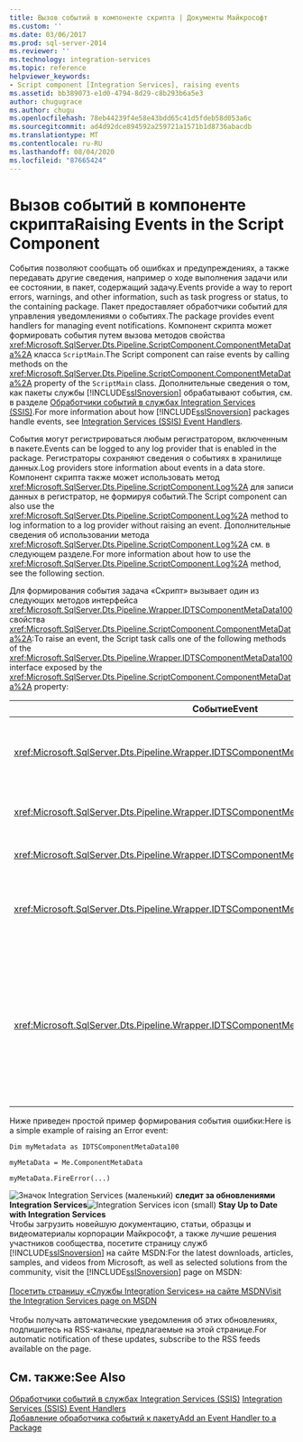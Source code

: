 ```yaml
---
title: Вызов событий в компоненте скрипта | Документы Майкрософт
ms.custom: ''
ms.date: 03/06/2017
ms.prod: sql-server-2014
ms.reviewer: ''
ms.technology: integration-services
ms.topic: reference
helpviewer_keywords:
- Script component [Integration Services], raising events
ms.assetid: bb389073-e1d0-4794-8d29-c8b293b6a5e3
author: chugugrace
ms.author: chugu
ms.openlocfilehash: 78eb44239f4e58e43bdd65c41d5fdeb58d053a6c
ms.sourcegitcommit: ad4d92dce894592a259721a1571b1d8736abacdb
ms.translationtype: MT
ms.contentlocale: ru-RU
ms.lasthandoff: 08/04/2020
ms.locfileid: "87665424"
---
```

# <a name="raising-events-in-the-script-component"></a><span data-ttu-id="ba48e-102">Вызов событий в компоненте скрипта</span><span class="sxs-lookup"><span data-stu-id="ba48e-102">Raising Events in the Script Component</span></span>
  <span data-ttu-id="ba48e-103">События позволяют сообщать об ошибках и предупреждениях, а также передавать другие сведения, например о ходе выполнения задачи или ее состоянии, в пакет, содержащий задачу.</span><span class="sxs-lookup"><span data-stu-id="ba48e-103">Events provide a way to report errors, warnings, and other information, such as task progress or status, to the containing package.</span></span> <span data-ttu-id="ba48e-104">Пакет предоставляет обработчики событий для управления уведомлениями о событиях.</span><span class="sxs-lookup"><span data-stu-id="ba48e-104">The package provides event handlers for managing event notifications.</span></span> <span data-ttu-id="ba48e-105">Компонент скрипта может формировать события путем вызова методов свойства <xref:Microsoft.SqlServer.Dts.Pipeline.ScriptComponent.ComponentMetaData%2A> класса `ScriptMain`.</span><span class="sxs-lookup"><span data-stu-id="ba48e-105">The Script component can raise events by calling methods on the <xref:Microsoft.SqlServer.Dts.Pipeline.ScriptComponent.ComponentMetaData%2A> property of the `ScriptMain` class.</span></span> <span data-ttu-id="ba48e-106">Дополнительные сведения о том, как пакеты службы [!INCLUDE[ssISnoversion](../../../includes/ssisnoversion-md.md)] обрабатывают события, см. в разделе [Обработчики событий в службах Integration Services (SSIS)](../../integration-services-ssis-event-handlers.md).</span><span class="sxs-lookup"><span data-stu-id="ba48e-106">For more information about how [!INCLUDE[ssISnoversion](../../../includes/ssisnoversion-md.md)] packages handle events, see [Integration Services &#40;SSIS&#41; Event Handlers](../../integration-services-ssis-event-handlers.md).</span></span>  
  
 <span data-ttu-id="ba48e-107">События могут регистрироваться любым регистратором, включенным в пакете.</span><span class="sxs-lookup"><span data-stu-id="ba48e-107">Events can be logged to any log provider that is enabled in the package.</span></span> <span data-ttu-id="ba48e-108">Регистраторы сохраняют сведения о событиях в хранилище данных.</span><span class="sxs-lookup"><span data-stu-id="ba48e-108">Log providers store information about events in a data store.</span></span> <span data-ttu-id="ba48e-109">Компонент скрипта также может использовать метод <xref:Microsoft.SqlServer.Dts.Pipeline.ScriptComponent.Log%2A> для записи данных в регистратор, не формируя событий.</span><span class="sxs-lookup"><span data-stu-id="ba48e-109">The Script component can also use the <xref:Microsoft.SqlServer.Dts.Pipeline.ScriptComponent.Log%2A> method to log information to a log provider without raising an event.</span></span> <span data-ttu-id="ba48e-110">Дополнительные сведения об использовании метода <xref:Microsoft.SqlServer.Dts.Pipeline.ScriptComponent.Log%2A> см. в следующем разделе.</span><span class="sxs-lookup"><span data-stu-id="ba48e-110">For more information about how to use the <xref:Microsoft.SqlServer.Dts.Pipeline.ScriptComponent.Log%2A> method, see the following section.</span></span>  
  
 <span data-ttu-id="ba48e-111">Для формирования события задача «Скрипт» вызывает один из следующих методов интерфейса <xref:Microsoft.SqlServer.Dts.Pipeline.Wrapper.IDTSComponentMetaData100> свойства <xref:Microsoft.SqlServer.Dts.Pipeline.ScriptComponent.ComponentMetaData%2A>:</span><span class="sxs-lookup"><span data-stu-id="ba48e-111">To raise an event, the Script task calls one of the following methods of the <xref:Microsoft.SqlServer.Dts.Pipeline.Wrapper.IDTSComponentMetaData100> interface exposed by the <xref:Microsoft.SqlServer.Dts.Pipeline.ScriptComponent.ComponentMetaData%2A> property:</span></span>  
  
|<span data-ttu-id="ba48e-112">Событие</span><span class="sxs-lookup"><span data-stu-id="ba48e-112">Event</span></span>|<span data-ttu-id="ba48e-113">Description</span><span class="sxs-lookup"><span data-stu-id="ba48e-113">Description</span></span>|  
|-----------|-----------------|  
|<xref:Microsoft.SqlServer.Dts.Pipeline.Wrapper.IDTSComponentMetaData100.FireCustomEvent%2A>|<span data-ttu-id="ba48e-114">Вызывает в пакете определяемое пользователем событие.</span><span class="sxs-lookup"><span data-stu-id="ba48e-114">Raises a user-defined custom event in the package.</span></span>|  
|<xref:Microsoft.SqlServer.Dts.Pipeline.Wrapper.IDTSComponentMetaData100.FireError%2A>|<span data-ttu-id="ba48e-115">Извещает пакет об ошибке.</span><span class="sxs-lookup"><span data-stu-id="ba48e-115">Informs the package of an error condition.</span></span>|  
|<xref:Microsoft.SqlServer.Dts.Pipeline.Wrapper.IDTSComponentMetaData100.FireInformation%2A>|<span data-ttu-id="ba48e-116">Передает сведения пользователю.</span><span class="sxs-lookup"><span data-stu-id="ba48e-116">Provides information to the user.</span></span>|  
|<xref:Microsoft.SqlServer.Dts.Pipeline.Wrapper.IDTSComponentMetaData100.FireProgress%2A>|<span data-ttu-id="ba48e-117">Информирует пакет о ходе выполнения компонента.</span><span class="sxs-lookup"><span data-stu-id="ba48e-117">Informs the package of the progress of the component.</span></span>|  
|<xref:Microsoft.SqlServer.Dts.Pipeline.Wrapper.IDTSComponentMetaData100.FireWarning%2A>|<span data-ttu-id="ba48e-118">Информирует пакет о том, что компонент находится в состоянии, требующем уведомления пользователя, но не являющемся ошибкой.</span><span class="sxs-lookup"><span data-stu-id="ba48e-118">Informs the package that the component is in a state that warrants user notification, but is not an error condition.</span></span>|  
  
 <span data-ttu-id="ba48e-119">Ниже приведен простой пример формирования события ошибки:</span><span class="sxs-lookup"><span data-stu-id="ba48e-119">Here is a simple example of raising an Error event:</span></span>  
  
 `Dim myMetadata as IDTSComponentMetaData100`  
  
 `myMetaData = Me.ComponentMetaData`  
  
 `myMetaData.FireError(...)`  
  
<span data-ttu-id="ba48e-120">![Значок Integration Services (маленький)](../../media/dts-16.gif "Значок служб Integration Services (маленький)")  **следит за обновлениями Integration Services**</span><span class="sxs-lookup"><span data-stu-id="ba48e-120">![Integration Services icon (small)](../../media/dts-16.gif "Integration Services icon (small)")  **Stay Up to Date with Integration Services**</span></span><br /> <span data-ttu-id="ba48e-121">Чтобы загрузить новейшую документацию, статьи, образцы и видеоматериалы корпорации Майкрософт, а также лучшие решения участников сообщества, посетите страницу служб [!INCLUDE[ssISnoversion](../../../includes/ssisnoversion-md.md)] на сайте MSDN:</span><span class="sxs-lookup"><span data-stu-id="ba48e-121">For the latest downloads, articles, samples, and videos from Microsoft, as well as selected solutions from the community, visit the [!INCLUDE[ssISnoversion](../../../includes/ssisnoversion-md.md)] page on MSDN:</span></span><br /><br /> [<span data-ttu-id="ba48e-122">Посетить страницу «Службы Integration Services» на сайте MSDN</span><span class="sxs-lookup"><span data-stu-id="ba48e-122">Visit the Integration Services page on MSDN</span></span>](https://go.microsoft.com/fwlink/?LinkId=136655)<br /><br /> <span data-ttu-id="ba48e-123">Чтобы получать автоматические уведомления об этих обновлениях, подпишитесь на RSS-каналы, предлагаемые на этой странице.</span><span class="sxs-lookup"><span data-stu-id="ba48e-123">For automatic notification of these updates, subscribe to the RSS feeds available on the page.</span></span>  
  
## <a name="see-also"></a><span data-ttu-id="ba48e-124">См. также:</span><span class="sxs-lookup"><span data-stu-id="ba48e-124">See Also</span></span>  
 <span data-ttu-id="ba48e-125">[Обработчики событий в службах Integration Services (SSIS)](../../integration-services-ssis-event-handlers.md) </span><span class="sxs-lookup"><span data-stu-id="ba48e-125">[Integration Services &#40;SSIS&#41; Event Handlers](../../integration-services-ssis-event-handlers.md) </span></span>  
 [<span data-ttu-id="ba48e-126">Добавление обработчика событий к пакету</span><span class="sxs-lookup"><span data-stu-id="ba48e-126">Add an Event Handler to a Package</span></span>](../../add-an-event-handler-to-a-package.md)  
  
  
